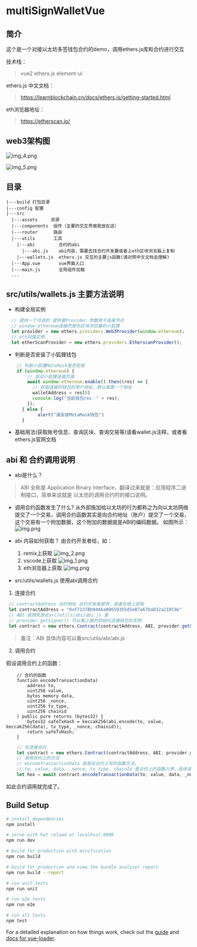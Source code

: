 # multiSignWalletVue

## 简介

这个是一个对接以太坊多签钱包合约的demo，调用ethers.js库和合约进行交互

技术栈：

> vue2 ethers.js element-ui

ethers.js 中文文档：

> https://learnblockchain.cn/docs/ethers.js/getting-started.html

eth浏览器地址：
> https://etherscan.io/

## web3架构图

![img_4.png](./imgs/img_4.png)

![img_5.png](./imgs/img_5.png)


## 目录

    |---build 打包目录
    |---config 配置
    |---src
      |---assets     资源
      |---components  组件（主要的交互界面我放在这）
      |---router      路由
      |---utils       工具
        |---abi         合约的abi
          |---abi.js    abi内容，需要去找合约开发要或者上eth区块浏览器上复制
        |---wallets.js  ethers.js 交互的主要js函数(请对照中文文档去理解)
      |---App.vue       vue界面入口
      |---main.js       全局组件加载
      ...

## src/utils/wallets.js 主要方法说明

- 构建全局实例
```js
  // 提供一个可选的 提供者Provider 参数用于连接节点
  // window.ethereum连接的是你区块浏览器的小狐狸
  let provider = new ethers.providers.Web3Provider(window.ethereum);
  // eth扫描实例
  let etherScanProvider = new ethers.providers.EtherscanProvider();
```
- 判断是否安装了小狐狸钱包

```js
    // 判断小狐狸MetaMask是否安装
    if (window.ethereum) {
        // 启动小狐狸连接页面
        await window.ethereum.enable().then((res) => {
          // 获取连接的钱包的用户地址，默认取第一个地址
          walletAddress = res[0]
          console.log("当前钱包res：" + res);
        });
      } else {
            alert("请安装MetaMask钱包")
      }
```
- 基础用法(获取账号信息、查询区块、查询交易等)请看wallet.js注释，或者看ethers.js官网文档

## abi 和 合约调用说明

- abi是什么？
> ABI 全称是 Application Binary Interface，翻译过来就是：应用程序二进制接口，简单来说就是 以太坊的调用合约时的接口说明。

- 调用合约函数发生了什么?
  从外部施加给以太坊的行为都称之为向以太坊网络提交了一个交易，调用合约函数其实是向合约地址（账户）提交了一个交易，
  这个交易有一个附加数据，这个附加的数据就是ABI的编码数据。 如图所示：
  ![img.png](./imgs/img.png)

- abi 内容如何获取？
  由合约开发者给，如：

  1. remix上获取
  ![img_2.png](./imgs/img_2.png)
  2. vscode上获取
  ![img_1.png](./imgs/img_1.png)
  3. eth浏览器上获取
  ![img.png](./imgs/img_3.png)

- src/utils/wallets.js 使用abi调用合约

1. 连接合约
```js
 // contractAddress 合约地址 合约开发者提供，或者在链上获取
 let contractAddress = "0xF7137Bb94A6a00659355d5eB7a67baD32a218C9e"
 // ABI 我预先放在src/utils/abi/abi.js 里
 // provider.getSigner() 可以看上面的初始化连接钱包的实例
 let contract = new ethers.Contract(contractAddress, ABI, provider.getSigner());
```
> 备注：ABI 具体内容可以看src/utils/abi/abi.js

2. 调用合约

假设调用合约上的函数：

```solidity
    // 合约的函数
    function encodeTransactionData(
        address to,
        uint256 value,
        bytes memory data,
        uint256 _nonce,
        uint256 tx_type,
        uint256 chainid
    ) public pure returns (bytes32) {
        bytes32 safeTxHash = keccak256(abi.encode(to, value, keccak256(data), tx_type, _nonce, chainid));
        return safeTxHash;
    }
```

```js
    // 先连接合约
    let contract = new ethers.Contract(contractAddress, ABI, provider.getSigner())
    // 调用合约上的方法
    // encodeTransactionData 是我在合约上写的函数方法。
    // to, value, data, _nonce, tx_type, chainId 是合约上的函数入参，具体请看上面
    let hex = await contract.encodeTransactionData(to, value, data, _nonce, tx_type, chainId)
```
如此合约调用就完成了。


## Build Setup

``` bash
# install dependencies
npm install

# serve with hot reload at localhost:8080
npm run dev

# build for production with minification
npm run build

# build for production and view the bundle analyzer report
npm run build --report

# run unit tests
npm run unit

# run e2e tests
npm run e2e

# run all tests
npm test
```

For a detailed explanation on how things work, check out the [guide](http://vuejs-templates.github.io/webpack/) and [docs for vue-loader](http://vuejs.github.io/vue-loader).
